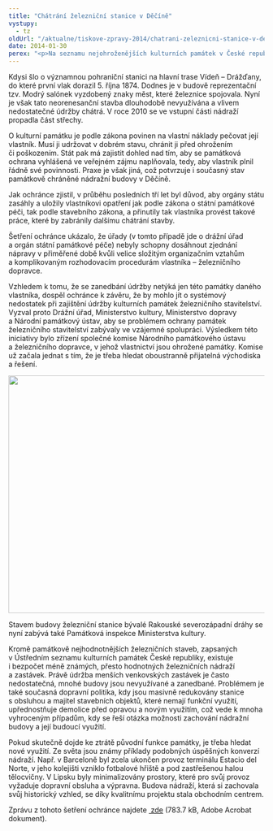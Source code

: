 ```yaml
---
title: "Chátrání železniční stanice v Děčíně"
vystupy:
  - tz
oldUrl: "/aktualne/tiskove-zpravy-2014/chatrani-zeleznicni-stanice-v-decine"
date: 2014-01-30
perex: "<p>Na seznamu nejohroženějších kulturních památek v České republice je i 7 objektů železničního stavitelství. K nejzanedbanějším patří i budova železniční stanice bývalé Rakouské severozápadní dráhy Děčín-východ v Ústeckém kraji, jejímž stavem se zabýval i ombudsman.</p>"
---
```


<!-- imported from the old website -->

<p>Kdysi šlo o významnou pohraniční stanici na hlavní trase Vídeň – Drážďany, do které první vlak dorazil 5. října 1874. Dodnes je v budově reprezentační tzv. Modrý salónek vyzdobený znaky měst, které železnice spojovala. Nyní je však tato neorenesanční stavba dlouhodobě nevyužívána a vlivem nedostatečné údržby chátrá. V roce 2010 se ve vstupní části nádraží propadla část střechy. </p><p>O kulturní památku je podle zákona povinen na vlastní náklady pečovat její vlastník. Musí ji udržovat v dobrém stavu, chránit ji před ohrožením či poškozením. Stát pak má zajistit dohled nad tím, aby se památková ochrana vyhlášená ve veřejném zájmu naplňovala, tedy, aby vlastník plnil řádně své povinnosti. Praxe je však jiná, což potvrzuje i současný stav památkově chráněné nádražní budovy v Děčíně.</p><p>Jak ochránce zjistil, v průběhu posledních tří let byl důvod, aby orgány státu zasáhly a uložily vlastníkovi opatření jak podle zákona o státní památkové péči, tak podle stavebního zákona, a přinutily tak vlastníka provést takové práce, které by zabránily dalšímu chátrání stavby.</p><p>Šetření ochránce ukázalo, že úřady (v tomto případě jde o drážní úřad a orgán státní památkové péče) nebyly schopny dosáhnout zjednání nápravy v přiměřené době kvůli velice složitým organizačním vztahům a komplikovaným rozhodovacím procedurám vlastníka – železničního dopravce.</p><p>Vzhledem k tomu, že se zanedbání údržby netýká jen této památky daného vlastníka, dospěl ochránce k závěru, že by mohlo jít o systémový nedostatek při zajištění údržby kulturních památek železničního stavitelství. Vyzval proto Drážní úřad, Ministerstvo kultury, Ministerstvo dopravy a Národní památkový ústav, aby se problémem ochrany památek železničního stavitelství zabývaly ve vzájemné spolupráci. Výsledkem této iniciativy bylo zřízení společné komise Národního památkového ústavu a železničního dopravce, v jehož vlastnictví jsou ohrožené památky. Komise už začala jednat s tím, že je třeba hledat oboustranně přijatelná východiska a řešení. </p><p><img src="/uploads-import/uploads/RTEmagicC_Decin-nadrazi2.jpg.jpg" height="468" width="624" alt="" /></p><p>Stavem budovy železniční stanice bývalé Rakouské severozápadní dráhy se nyní zabývá také Památková inspekce Ministerstva kultury.</p><p>Kromě památkově nejhodnotnějších železničních staveb, zapsaných v Ústředním seznamu kulturních památek České republiky, existuje i bezpočet méně známých, přesto hodnotných železničních nádraží a zastávek. Právě údržba menších venkovských zastávek je často nedostatečná, mnohé budovy jsou nevyužívané a zanedbané. Problémem je také současná dopravní politika, kdy jsou masivně redukovány stanice s obsluhou a majitel stavebních objektů, které nemají funkční využití, upřednostňuje demolice před opravou a novým využitím, což vede k mnoha vyhroceným případům, kdy se řeší otázka možnosti zachování nádražní budovy a její budoucí využití.</p><p>Pokud skutečně dojde ke ztrátě původní funkce památky, je třeba hledat nové využití. Ze světa jsou známy příklady podobných úspěšných konverzí nádraží. Např. v Barceloně byl zcela ukončen provoz terminálu Estacio del Norte, v jeho kolejišti vzniklo fotbalové hřiště a pod zastřešenou halou tělocvičny. V Lipsku byly minimalizovány prostory, které pro svůj provoz vyžaduje dopravní obsluha a výpravna. Budova nádraží, která si zachovala svůj historický vzhled, se díky kvalitnímu projektu stala obchodním centrem.</p><p>Zprávu z tohoto šetření ochránce najdete <a title="Otevření do nového okna" href="/uploads-import/STANOVISKA/Pamatkova_pece/Kulturni_pamatky/4102-2013-VOP-ZS.pdf" target="_blank"> zde</a> (783.7 kB, Adobe Acrobat dokument).</p>

